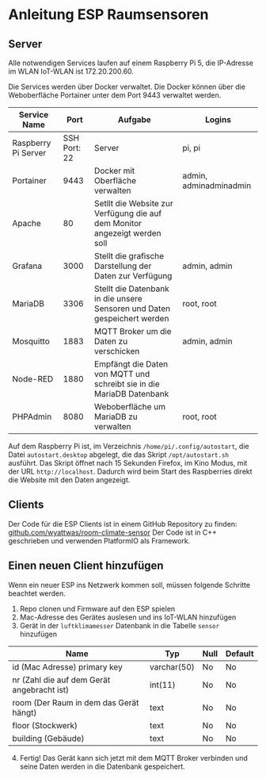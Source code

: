 # Anleitung ESP Raumsensoren

## Server

Alle notwendigen Services laufen auf einem Raspberry Pi 5, die IP-Adresse im WLAN IoT-WLAN ist 172.20.200.60.

Die Services werden über Docker verwaltet. Die Docker können über die Weboberfläche Portainer unter dem Port 9443
verwaltet werden.

| Service Name        | Port         | Aufgabe                                                                    | Logins                 |
|---------------------|--------------|----------------------------------------------------------------------------|------------------------|
| Raspberry Pi Server | SSH Port: 22 | Server                                                                     | pi, pi                 |
| Portainer           | 9443         | Docker mit Oberfläche verwalten                                            | admin, adminadminadmin |
| Apache              | 80           | Setllt die Website zur Verfügung die auf dem Monitor angezeigt werden soll |                        |
| Grafana             | 3000         | Stellt die grafische Darstellung der Daten zur Verfügung                   | admin, admin           |
| MariaDB             | 3306         | Stellt die Datenbank in die unsere Sensoren und Daten gespeichert werden   | root, root             |
| Mosquitto           | 1883         | MQTT Broker um die Daten zu verschicken                                    | admin, admin           |
| Node-RED            | 1880         | Empfängt die Daten von MQTT und schreibt sie in die MariaDB Datenbank      |                        |
| PHPAdmin            | 8080         | Weboberfläche um MariaDB zu verwalten                                      | root, root             |

Auf dem Raspberry Pi ist, im Verzeichnis `/home/pi/.config/autostart`, die Datei `autostart.desktop` abgelegt, die das Skript `/opt/autostart.sh` ausführt.
Das Skript öffnet nach 15 Sekunden Firefox, im Kino Modus, mit der URL `http://localhost`. Dadurch wird beim Start des Raspberries direkt die Website mit den Daten angezeigt.

## Clients

Der Code für die ESP Clients ist in einem GitHub Repository zu
finden: [github.com/wyattwas/room-climate-sensor](https://github.com/wyattwas/room-climate-sensor)
Der Code ist in C++ geschrieben und verwenden PlatformIO als Framework.

## Einen neuen Client hinzufügen

Wenn ein neuer ESP ins Netzwerk kommen soll, müssen folgende Schritte beachtet werden.

1. Repo clonen und Firmware auf den ESP spielen
2. Mac-Adresse des Gerätes auslesen und ins IoT-WLAN hinzufügen
3. Gerät in der `luftklimamesser` Datenbank in die Tabelle `sensor` hinzufügen

| Name                                       | Typ         | Null | Default |
|--------------------------------------------|-------------|------|---------|
| id (Mac Adresse) primary key               | varchar(50) | No   | No      |
| nr (Zahl die auf dem Gerät angebracht ist) | int(11)     | No   | No      |
| room (Der Raum in dem das Gerät hängt)     | text        | No   | No      |
| floor (Stockwerk)                          | text        | No   | No      |
| building (Gebäude)                         | text        | No   | No      |

4. Fertig! Das Gerät kann sich jetzt mit dem MQTT Broker verbinden und seine Daten werden in die Datenbank gespeichert.
